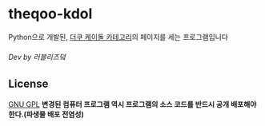 # theqoo-kdol
Python으로 개발된, [더쿠 케이돌 카테고리](http://theqoo.net/kdol?filter_mode=normal)의 페이지를 세는 프로그램입니다

###### Dev by 러블리즈덬

## License
[GNU GPL](https://namu.wiki/w/GNU%20%EC%9D%BC%EB%B0%98%20%EA%B3%B5%EC%A4%91%20%EC%82%AC%EC%9A%A9%20%ED%97%88%EA%B0%80%EC%84%9C)
**변경된 컴퓨터 프로그램 역시 프로그램의 소스 코드를 반드시 공개 배포해야 한다.(파생물 배포 전염성)**
